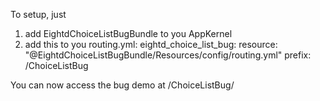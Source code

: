 To setup, just
1) add EightdChoiceListBugBundle to you AppKernel
2) add this to you routing.yml:
eightd_choice_list_bug:
    resource: "@EightdChoiceListBugBundle/Resources/config/routing.yml"
    prefix:   /ChoiceListBug
    
You can now access the bug demo at /ChoiceListBug/
